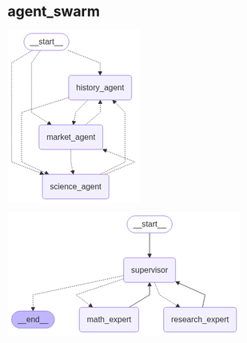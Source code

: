 # agent_swarm


![Alt text for the image](swarm-agent.png "Swarm Agent")

![Alt text for the image](supervisor-agent.png "Swarm Agent")
